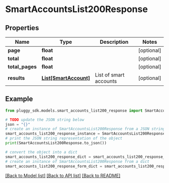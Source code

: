 # SmartAccountsList200Response


## Properties

Name | Type | Description | Notes
------------ | ------------- | ------------- | -------------
**page** | **float** |  | [optional] 
**total** | **float** |  | [optional] 
**total_pages** | **float** |  | [optional] 
**results** | [**List[SmartAccount]**](SmartAccount.md) | List of smart accounts | [optional] 

## Example

```python
from pluggy_sdk.models.smart_accounts_list200_response import SmartAccountsList200Response

# TODO update the JSON string below
json = "{}"
# create an instance of SmartAccountsList200Response from a JSON string
smart_accounts_list200_response_instance = SmartAccountsList200Response.from_json(json)
# print the JSON string representation of the object
print(SmartAccountsList200Response.to_json())

# convert the object into a dict
smart_accounts_list200_response_dict = smart_accounts_list200_response_instance.to_dict()
# create an instance of SmartAccountsList200Response from a dict
smart_accounts_list200_response_form_dict = smart_accounts_list200_response.from_dict(smart_accounts_list200_response_dict)
```
[[Back to Model list]](../README.md#documentation-for-models) [[Back to API list]](../README.md#documentation-for-api-endpoints) [[Back to README]](../README.md)


